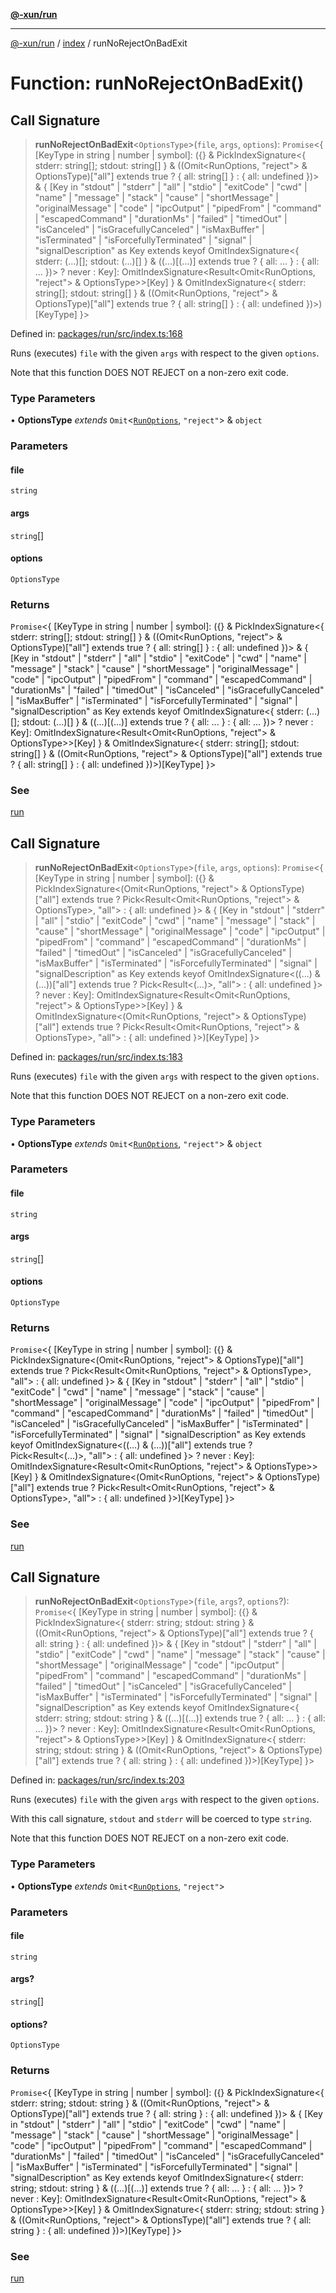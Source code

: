 [**@-xun/run**](../../README.md)

***

[@-xun/run](../../README.md) / [index](../README.md) / runNoRejectOnBadExit

# Function: runNoRejectOnBadExit()

## Call Signature

> **runNoRejectOnBadExit**\<`OptionsType`\>(`file`, `args`, `options`): `Promise`\<\{ \[KeyType in string \| number \| symbol\]: (\{\} & PickIndexSignature\<\{ stderr: string\[\]; stdout: string\[\] \} & ((Omit\<RunOptions, "reject"\> & OptionsType)\["all"\] extends true ? \{ all: string\[\] \} : \{ all: undefined \})\> & \{ \[Key in "stdout" \| "stderr" \| "all" \| "stdio" \| "exitCode" \| "cwd" \| "name" \| "message" \| "stack" \| "cause" \| "shortMessage" \| "originalMessage" \| "code" \| "ipcOutput" \| "pipedFrom" \| "command" \| "escapedCommand" \| "durationMs" \| "failed" \| "timedOut" \| "isCanceled" \| "isGracefullyCanceled" \| "isMaxBuffer" \| "isTerminated" \| "isForcefullyTerminated" \| "signal" \| "signalDescription" as Key extends keyof OmitIndexSignature\<\{ stderr: (...)\[\]; stdout: (...)\[\] \} & ((...)\[(...)\] extends true ? \{ all: ... \} : \{ all: ... \})\> ? never : Key\]: OmitIndexSignature\<Result\<Omit\<RunOptions, "reject"\> & OptionsType\>\>\[Key\] \} & OmitIndexSignature\<\{ stderr: string\[\]; stdout: string\[\] \} & ((Omit\<RunOptions, "reject"\> & OptionsType)\["all"\] extends true ? \{ all: string\[\] \} : \{ all: undefined \})\>)\[KeyType\] \}\>

Defined in: [packages/run/src/index.ts:168](https://github.com/Xunnamius/exec-utils/blob/24e04f73027fc1c0874e587fe74999c2394ba6f8/packages/run/src/index.ts#L168)

Runs (executes) `file` with the given `args` with respect to the given
`options`.

Note that this function DOES NOT REJECT on a non-zero exit code.

### Type Parameters

• **OptionsType** *extends* `Omit`\<[`RunOptions`](../type-aliases/RunOptions.md), `"reject"`\> & `object`

### Parameters

#### file

`string`

#### args

`string`[]

#### options

`OptionsType`

### Returns

`Promise`\<\{ \[KeyType in string \| number \| symbol\]: (\{\} & PickIndexSignature\<\{ stderr: string\[\]; stdout: string\[\] \} & ((Omit\<RunOptions, "reject"\> & OptionsType)\["all"\] extends true ? \{ all: string\[\] \} : \{ all: undefined \})\> & \{ \[Key in "stdout" \| "stderr" \| "all" \| "stdio" \| "exitCode" \| "cwd" \| "name" \| "message" \| "stack" \| "cause" \| "shortMessage" \| "originalMessage" \| "code" \| "ipcOutput" \| "pipedFrom" \| "command" \| "escapedCommand" \| "durationMs" \| "failed" \| "timedOut" \| "isCanceled" \| "isGracefullyCanceled" \| "isMaxBuffer" \| "isTerminated" \| "isForcefullyTerminated" \| "signal" \| "signalDescription" as Key extends keyof OmitIndexSignature\<\{ stderr: (...)\[\]; stdout: (...)\[\] \} & ((...)\[(...)\] extends true ? \{ all: ... \} : \{ all: ... \})\> ? never : Key\]: OmitIndexSignature\<Result\<Omit\<RunOptions, "reject"\> & OptionsType\>\>\[Key\] \} & OmitIndexSignature\<\{ stderr: string\[\]; stdout: string\[\] \} & ((Omit\<RunOptions, "reject"\> & OptionsType)\["all"\] extends true ? \{ all: string\[\] \} : \{ all: undefined \})\>)\[KeyType\] \}\>

### See

[run](run.md)

## Call Signature

> **runNoRejectOnBadExit**\<`OptionsType`\>(`file`, `args`, `options`): `Promise`\<\{ \[KeyType in string \| number \| symbol\]: (\{\} & PickIndexSignature\<(Omit\<RunOptions, "reject"\> & OptionsType)\["all"\] extends true ? Pick\<Result\<Omit\<RunOptions, "reject"\> & OptionsType\>, "all"\> : \{ all: undefined \}\> & \{ \[Key in "stdout" \| "stderr" \| "all" \| "stdio" \| "exitCode" \| "cwd" \| "name" \| "message" \| "stack" \| "cause" \| "shortMessage" \| "originalMessage" \| "code" \| "ipcOutput" \| "pipedFrom" \| "command" \| "escapedCommand" \| "durationMs" \| "failed" \| "timedOut" \| "isCanceled" \| "isGracefullyCanceled" \| "isMaxBuffer" \| "isTerminated" \| "isForcefullyTerminated" \| "signal" \| "signalDescription" as Key extends keyof OmitIndexSignature\<((...) & (...))\["all"\] extends true ? Pick\<Result\<(...)\>, "all"\> : \{ all: undefined \}\> ? never : Key\]: OmitIndexSignature\<Result\<Omit\<RunOptions, "reject"\> & OptionsType\>\>\[Key\] \} & OmitIndexSignature\<(Omit\<RunOptions, "reject"\> & OptionsType)\["all"\] extends true ? Pick\<Result\<Omit\<RunOptions, "reject"\> & OptionsType\>, "all"\> : \{ all: undefined \}\>)\[KeyType\] \}\>

Defined in: [packages/run/src/index.ts:183](https://github.com/Xunnamius/exec-utils/blob/24e04f73027fc1c0874e587fe74999c2394ba6f8/packages/run/src/index.ts#L183)

Runs (executes) `file` with the given `args` with respect to the given
`options`.

Note that this function DOES NOT REJECT on a non-zero exit code.

### Type Parameters

• **OptionsType** *extends* `Omit`\<[`RunOptions`](../type-aliases/RunOptions.md), `"reject"`\> & `object`

### Parameters

#### file

`string`

#### args

`string`[]

#### options

`OptionsType`

### Returns

`Promise`\<\{ \[KeyType in string \| number \| symbol\]: (\{\} & PickIndexSignature\<(Omit\<RunOptions, "reject"\> & OptionsType)\["all"\] extends true ? Pick\<Result\<Omit\<RunOptions, "reject"\> & OptionsType\>, "all"\> : \{ all: undefined \}\> & \{ \[Key in "stdout" \| "stderr" \| "all" \| "stdio" \| "exitCode" \| "cwd" \| "name" \| "message" \| "stack" \| "cause" \| "shortMessage" \| "originalMessage" \| "code" \| "ipcOutput" \| "pipedFrom" \| "command" \| "escapedCommand" \| "durationMs" \| "failed" \| "timedOut" \| "isCanceled" \| "isGracefullyCanceled" \| "isMaxBuffer" \| "isTerminated" \| "isForcefullyTerminated" \| "signal" \| "signalDescription" as Key extends keyof OmitIndexSignature\<((...) & (...))\["all"\] extends true ? Pick\<Result\<(...)\>, "all"\> : \{ all: undefined \}\> ? never : Key\]: OmitIndexSignature\<Result\<Omit\<RunOptions, "reject"\> & OptionsType\>\>\[Key\] \} & OmitIndexSignature\<(Omit\<RunOptions, "reject"\> & OptionsType)\["all"\] extends true ? Pick\<Result\<Omit\<RunOptions, "reject"\> & OptionsType\>, "all"\> : \{ all: undefined \}\>)\[KeyType\] \}\>

### See

[run](run.md)

## Call Signature

> **runNoRejectOnBadExit**\<`OptionsType`\>(`file`, `args`?, `options`?): `Promise`\<\{ \[KeyType in string \| number \| symbol\]: (\{\} & PickIndexSignature\<\{ stderr: string; stdout: string \} & ((Omit\<RunOptions, "reject"\> & OptionsType)\["all"\] extends true ? \{ all: string \} : \{ all: undefined \})\> & \{ \[Key in "stdout" \| "stderr" \| "all" \| "stdio" \| "exitCode" \| "cwd" \| "name" \| "message" \| "stack" \| "cause" \| "shortMessage" \| "originalMessage" \| "code" \| "ipcOutput" \| "pipedFrom" \| "command" \| "escapedCommand" \| "durationMs" \| "failed" \| "timedOut" \| "isCanceled" \| "isGracefullyCanceled" \| "isMaxBuffer" \| "isTerminated" \| "isForcefullyTerminated" \| "signal" \| "signalDescription" as Key extends keyof OmitIndexSignature\<\{ stderr: string; stdout: string \} & ((...)\[(...)\] extends true ? \{ all: ... \} : \{ all: ... \})\> ? never : Key\]: OmitIndexSignature\<Result\<Omit\<RunOptions, "reject"\> & OptionsType\>\>\[Key\] \} & OmitIndexSignature\<\{ stderr: string; stdout: string \} & ((Omit\<RunOptions, "reject"\> & OptionsType)\["all"\] extends true ? \{ all: string \} : \{ all: undefined \})\>)\[KeyType\] \}\>

Defined in: [packages/run/src/index.ts:203](https://github.com/Xunnamius/exec-utils/blob/24e04f73027fc1c0874e587fe74999c2394ba6f8/packages/run/src/index.ts#L203)

Runs (executes) `file` with the given `args` with respect to the given
`options`.

With this call signature, `stdout` and `stderr` will be coerced to type
`string`.

Note that this function DOES NOT REJECT on a non-zero exit code.

### Type Parameters

• **OptionsType** *extends* `Omit`\<[`RunOptions`](../type-aliases/RunOptions.md), `"reject"`\>

### Parameters

#### file

`string`

#### args?

`string`[]

#### options?

`OptionsType`

### Returns

`Promise`\<\{ \[KeyType in string \| number \| symbol\]: (\{\} & PickIndexSignature\<\{ stderr: string; stdout: string \} & ((Omit\<RunOptions, "reject"\> & OptionsType)\["all"\] extends true ? \{ all: string \} : \{ all: undefined \})\> & \{ \[Key in "stdout" \| "stderr" \| "all" \| "stdio" \| "exitCode" \| "cwd" \| "name" \| "message" \| "stack" \| "cause" \| "shortMessage" \| "originalMessage" \| "code" \| "ipcOutput" \| "pipedFrom" \| "command" \| "escapedCommand" \| "durationMs" \| "failed" \| "timedOut" \| "isCanceled" \| "isGracefullyCanceled" \| "isMaxBuffer" \| "isTerminated" \| "isForcefullyTerminated" \| "signal" \| "signalDescription" as Key extends keyof OmitIndexSignature\<\{ stderr: string; stdout: string \} & ((...)\[(...)\] extends true ? \{ all: ... \} : \{ all: ... \})\> ? never : Key\]: OmitIndexSignature\<Result\<Omit\<RunOptions, "reject"\> & OptionsType\>\>\[Key\] \} & OmitIndexSignature\<\{ stderr: string; stdout: string \} & ((Omit\<RunOptions, "reject"\> & OptionsType)\["all"\] extends true ? \{ all: string \} : \{ all: undefined \})\>)\[KeyType\] \}\>

### See

[run](run.md)
